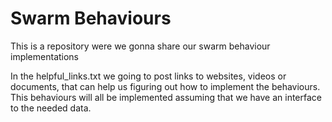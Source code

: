 # Swarm Behaviours
This is a repository were we gonna share our swarm behaviour implementations

In the helpful_links.txt we going to post links to websites, videos or documents, that can help us figuring out how to implement the behaviours.
This behaviours will all be implemented assuming that we have an interface to the needed data.
